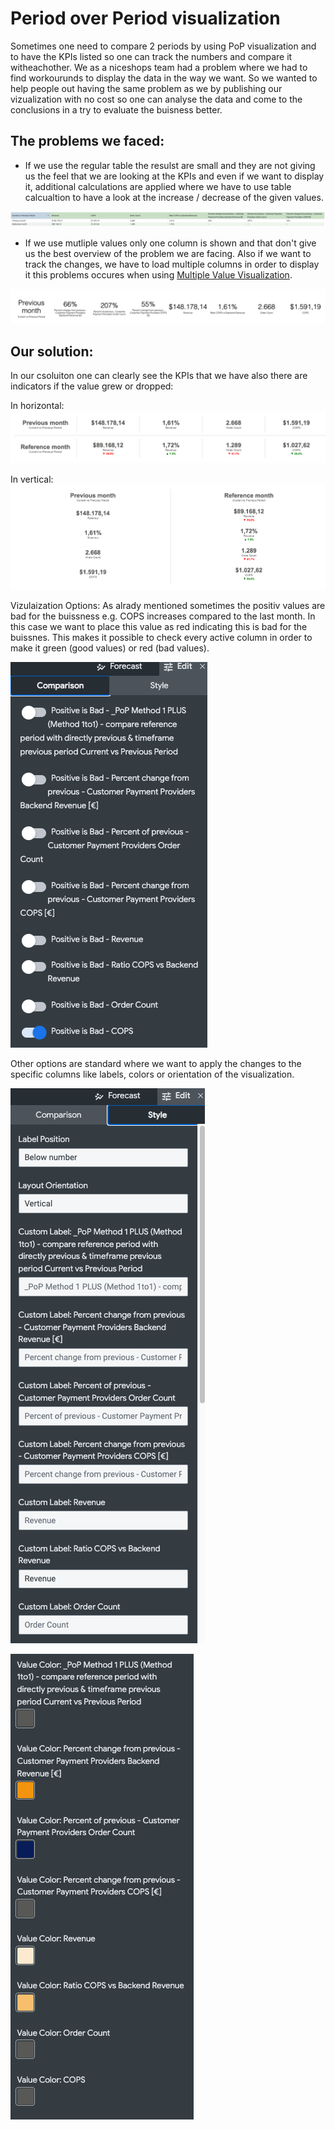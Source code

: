 # Period over Period visualization

Sometimes one need to compare 2 periods by using PoP visualization and to have the KPIs listed so one can track the numbers and compare it witheachother. We as a niceshops team had a problem where we had to find workourunds to display the data in the way we want. So we wanted to help people out having the same problem as we by publishing our vizualization with no cost so one can analyse the data and come to the conclusions in a try to evaluate the buisness better. 

## The problems we faced:

- If we use the regular table the resulst are small and they are not giving us the feel that we are looking at the KPIs and even if we want to display it, additional calculations are applied where we have to use table calcualtion to have a look at the increase / decrease of the given values.

![table](https://github.com/MilanKacar/viz-period_over_period/blob/main/doc/table_viz.png?raw=true)

- If we use mutliple values only one column is shown and that don't give us the best overview of the problem we are facing. Also if we want to track the changes, we have to load multiple columns in order to display it this problems occures when using [Multiple Value Visualization](https://marketplace.looker.com/marketplace/detail/viz-multiple_value).

![mult-value](https://github.com/MilanKacar/viz-period_over_period/blob/main/doc/mult-value.png?raw=true)

## Our solution:

In our csoluiton one can clearly see the KPIs that we have also there are indicators if the value grew or dropped:

In horizontal:
![mult-value-h](https://github.com/MilanKacar/viz-period_over_period/blob/main/doc/viz-1.png?raw=true)

In vertical:
![mult-value-v](https://github.com/MilanKacar/viz-period_over_period/blob/main/doc/viz-2.png?raw=true)


Vizulaization Options:
As alrady mentioned sometimes the positiv values are bad for the buissness e.g. COPS increases compared to the last month. In this case we want to place this value as red indicating this is bad for the buissnes. This makes it possible to check every active column in order to make it green (good values) or red (bad values).

![mult-value-v](https://github.com/MilanKacar/viz-period_over_period/blob/main/doc/comparioson-pos-neg.png?raw=true)


Other options are standard where we want to apply the changes to the specific columns like labels, colors or orientation of the visualization.

![mult-value-v](https://github.com/MilanKacar/viz-period_over_period/blob/main/doc/options.png?raw=true)

![mult-value-v](https://github.com/MilanKacar/viz-period_over_period/blob/main/doc/colors.png?raw=true)
